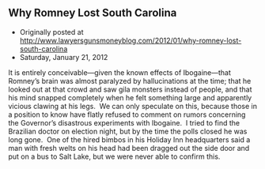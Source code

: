 ## Why Romney Lost South Carolina

 * Originally posted at http://www.lawyersgunsmoneyblog.com/2012/01/why-romney-lost-south-carolina
 * Saturday, January 21, 2012

It is entirely conceivable—given the known effects of Ibogaine—that Romney’s brain was almost paralyzed by hallucinations at the time; that he looked out at that crowd and saw gila monsters instead of people, and that his mind snapped completely when he felt something large and apparently vicious clawing at his legs.  We can only speculate on this, because those in a position to know have flatly refused to comment on rumors concerning the Governor’s disastrous experiments with Ibogaine.  I tried to find the Brazilian doctor on election night, but by the time the polls closed he was long gone.  One of the hired bimbos in his Holiday Inn headquarters said a man with fresh welts on his head had been dragged out the side door and put on a bus to Salt Lake, but we were never able to confirm this.